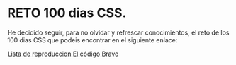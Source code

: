 # RETO 100 dias CSS.

He decidido seguir, para no olvidar y refrescar conocimientos, el reto de los 100 dias CSS que podeis encontrar en el siguiente enlace:

[Lista de reproduccion El código Bravo](https://www.youtube.com/playlist?list=PLhVFSJ7h7bHSnwF_AvukvFHWKjqedntU6)
